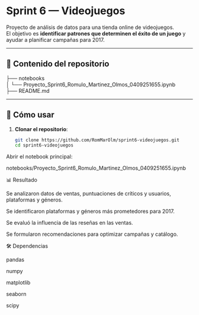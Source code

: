 # Sprint 6 — Videojuegos

Proyecto de análisis de datos para una tienda online de videojuegos.  
El objetivo es **identificar patrones que determinen el éxito de un juego** y ayudar a planificar campañas para 2017.

---

## 📌 Contenido del repositorio
├── notebooks  
│   └── Proyecto_Sprint6_Romulo_Martinez_Olmos_0409251655.ipynb  
├── README.md

---

## 🧭 Cómo usar

1. **Clonar el repositorio**:

   ```bash
   git clone https://github.com/RomMarOlm/sprint6-videojuegos.git
   cd sprint6-videojuegos

Abrir el notebook principal:

notebooks/Proyecto_Sprint6_Romulo_Martinez_Olmos_0409251655.ipynb

📊 Resultado

Se analizaron datos de ventas, puntuaciones de críticos y usuarios, plataformas y géneros.

Se identificaron plataformas y géneros más prometedores para 2017.

Se evaluó la influencia de las reseñas en las ventas.

Se formularon recomendaciones para optimizar campañas y catálogo.

🛠️ Dependencias

pandas

numpy

matplotlib

seaborn

scipy

